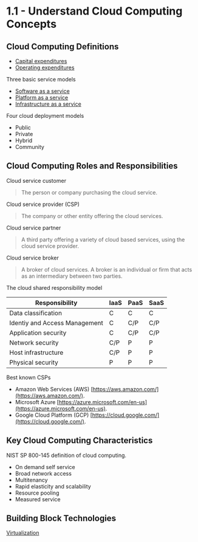 # 1.1 - Understand Cloud Computing Concepts

## Cloud Computing Definitions

- [Capital expenditures](../../../definitions/C.md#capital-expenditures-capex)
- [Operating expenditures](../../../definitions/O.md#operating-expenitures-opex)

Three basic service models
- [Software as a service](../../../definitions/S.md#software-as-a-service)
- [Platform as a service](../../../definitions/P.md#platform-as-a-service-paas)
- [Infrastructure as a service](../../../definitions/I.md#infrastructure-as-a-service-iaas)

Four cloud deployment models
- Public
- Private
- Hybrid
- Community

## Cloud Computing Roles and Responsibilities

Cloud service customer
> The person or company purchasing the cloud service.

Cloud service provider (CSP)
> The company or other entity offering the cloud services.

Cloud service partner
> A third party offering a variety of cloud based services, using the cloud service provider.

Cloud service broker
> A broker of cloud services. A broker is an individual or firm that acts as an intermediary between two parties.

The cloud shared responsibility model

| Responsibility                | IaaS | PaaS | SaaS |
|-------------------------------|------|------|------|
| Data classification           | C    | C    | C    |
| Identiy and Access Management | C    | C/P  | C/P  |
| Application security          | C    | C/P  | C/P  |
| Network security              | C/P  | P    | P    |
| Host infrastructure           | C/P  | P    | P    |
| Physical security             | P    | P    | P    |

Best known CSPs
- Amazon Web Services (AWS) [https://aws.amazon.com/](https://aws.amazon.com/).
- Microsoft Azure [https://azure.microsoft.com/en-us](https://azure.microsoft.com/en-us).
- Google Cloud Platform (GCP) [https://cloud.google.com/](https://cloud.google.com/).

## Key Cloud Computing Characteristics

NIST SP 800-145 definition of cloud computing.
- On demand self service
- Broad network access
- Multitenancy
- Rapid elasticity and scalability
- Resource pooling
- Measured service

## Building Block Technologies

[Virtualization](../../../definitions/V.md#virtualization)

